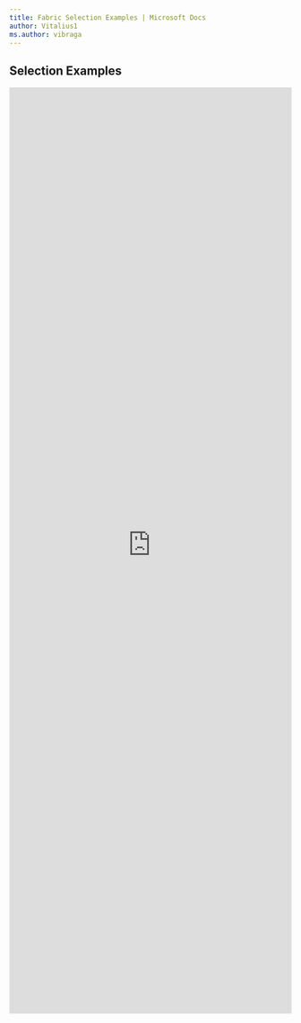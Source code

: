 ```yaml
---
title: Fabric Selection Examples | Microsoft Docs
author: Vitalius1
ms.author: vibraga
---
```


## Selection Examples

<iframe 
    title='Selection Examples'
    src='https://fabricweb.z5.web.core.windows.net/pr-deploy-site/refs/heads/master/fabric-website-resources/dist/index.html#/examples/selection?docsExample=true'
    frameborder='no'
    height='1650'
    style='width: 100%;'
>